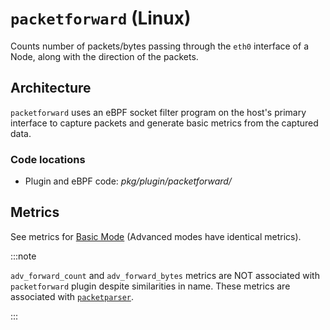 # `packetforward` (Linux)

Counts number of packets/bytes passing through the `eth0` interface of a Node, along with the direction of the packets.

## Architecture

`packetforward` uses an eBPF socket filter program on the host's primary interface to capture packets and generate basic metrics from the captured data.

### Code locations

- Plugin and eBPF code: *pkg/plugin/packetforward/*

## Metrics

See metrics for [Basic Mode](../modes/basic.md#plugin-packetforward-linux) (Advanced modes have identical metrics).

:::note

`adv_forward_count` and `adv_forward_bytes` metrics are NOT associated with `packetforward` plugin despite similarities in name.
These metrics are associated with [`packetparser`](./packetparser.md).

:::
